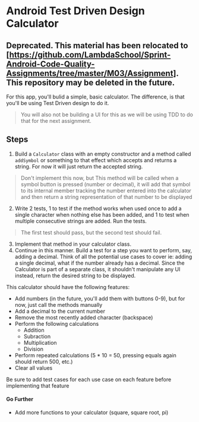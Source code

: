 # Android Test Driven Design Calculator

## Deprecated. This material has been relocated to [https://github.com/LambdaSchool/Sprint-Android-Code-Quality-Assignments/tree/master/M03/Assignment]. This repository may be deleted in the future.

For this app, you'll bulid a simple, basic calculator. The difference, is that you'll be using Test Driven design to do it.
> You will also not be building a UI for this as we will be using TDD to do that for the next assignment.

## Steps

1. Build a `Calculator` class with an empty constructor and a method called `addSymbol` or something to that effect which accepts and returns a string. For now it will just return the accepted string.
> Don't implement this now, but This method will be called when a symbol button is pressed (number or decimal), it will add that symbol to its internal member tracking the number entered into the calculator and then return a string representation of that number to be displayed

2. Write 2 tests, 1 to test if the method works when used once to add a single character when nothing else has been added, and 1 to test when multiple consecutive strings are added.  Run the tests.
> The first test should pass, but the second test should fail.

3. Implement that method in your calculator class.
4. Continue in this manner. Build a test for a step you want to perform, say, adding a decimal. Think of all the potential use cases to cover ie: adding a single decimal, what if the number already has a decimal. Since the Calculator is part of a separate class, it shouldn't manipulate any UI instead, return the desired string to be displayed.

This calculator should have the following features:
* Add numbers (in the future, you'll add them with buttons 0-9), but for now, just call the methods manually
* Add a decimal to the current number
* Remove the most recently added character (backspace)
* Perform the following calculations
	* Addition
	* Subraction
	* Multiplication
	* Division
* Perform repeated calculations (5 * 10 = 50, pressing equals again should return 500, etc.)
* Clear all values

Be sure to add test cases for each use case on each feature before implementing that feature

#### Go Further

* Add more functions to your calculator (square, square root, pi)
